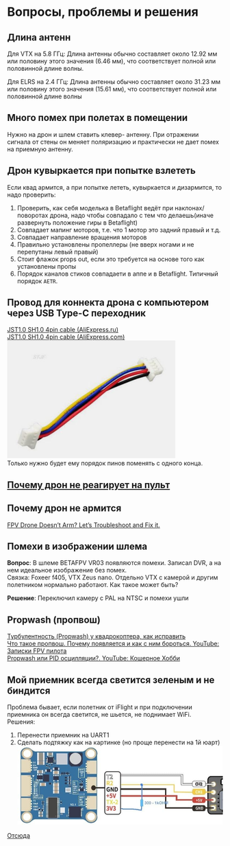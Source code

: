 # Вопросы, проблемы и решения

## Длина антенн
Для VTX на 5.8 ГГц: Длина антенны обычно составляет около 12.92 мм или половину этого значения (6.46 мм), что соответствует полной или половинной длине волны. 

Для ELRS на 2.4 ГГц: Длина антенны обычно составляет около 31.23 мм или половину этого значения (15.61 мм), что соответствует полной или половинной длине волны  

## Много помех при полетах в помещении
Нужно на дрон и шлем ставить клевер- антенну. При отражении сигнала от стены он меняет поляризацию и практически не дает помех на приемную антенну.

## Дрон кувыркается при попытке взлететь 
Если квад армится, а при попытке лететь, кувыркается и дизармится, то надо проверить:  
1. Проверить, как себя моделька в Betaflight ведёт при наклонах/поворотах дрона, надо чтобы совпадало с тем что делаешь(иначе развернуть положение гиры в Betaflight)  
2. Совпадает мапинг моторов, т.е. что 1 мотор это задний правый и т.д.  
3. Совпадает направление вращения моторов  
4. Правильно установлены пропеллеры (не вверх ногами и не перепутаны левый правый)  
5. Стоит флажок props out, если это требуется на основе того как установлены пропы   
6. Порядок каналов стиков совпадаети в аппе и в Betaflight. Типичный порядок `AETR`.  

## Провод для коннекта дрона с компьютером через USB Type-C переходник
[JST1.0 SH1.0 4pin cable (AliExpress.ru)](https://aliexpress.ru/item/1005005796723171.html?sku_id=12000034384188766)  
[JST1.0 SH1.0 4pin cable (AliExpress.com)](https://aliexpress.com/item/1005005796723171.html?sku_id=12000034384188766)  
![](JST10_SH.png)  
Только нужно будет ему порядок пинов поменять с одного конца.

## [Почему дрон не реагирует на пульт](https://dzen.ru/a/ZTnTOxoL4BMRPRHg)

## Почему дрон не армится
[FPV Drone Doesn’t Arm? Let’s Troubleshoot and Fix it.](https://oscarliang.com/quad-arming-issue-fix/)


## Помехи в изображении шлема
**Вопрос**: В шлеме BETAFPV VR03 появляются помехи.  Записал DVR, а на нем идеальное изображение без помех.  
Связка: Foxeer f405, VTX Zeus nano. Отдельно VTX с камерой и другим полетником нормально работают. Как такое может быть?

**Решение**: Переключил камеру с PAL на NTSC и помехи ушли

## Propwash (пропвош)
[Турбулентность (Propwash) у квадрокоптера, как исправить](https://profpv.ru/turbulentnost-propwash-u-kvadrokoptera-ka/)  
[Что такое пропвош. Почему появляется и как с ним бороться. YouTube: Записки FPV пилота](https://www.youtube.com/watch?v=KgLhCgSpCrY)  
[Propwash или PID осцилляции?. YouTube: Кошерное Хобби](https://www.youtube.com/watch?v=cQ-U_fNLXmw)  


## Мой приемник всегда светится зеленым и не биндится
Проблема бывает, если полетник от iFlight и при подключении приемника он всегда светится, не шьется, не поднимает WiFi.  
Решения:
1. Перенести приемник на UART1
2. Сделать подтяжку как на картинке (но проще перенести на 1й юарт)  
![](iFlight_ELRS_Issue.jpg)

[Отсюда](https://t.me/expresslrs_rus/66110)
